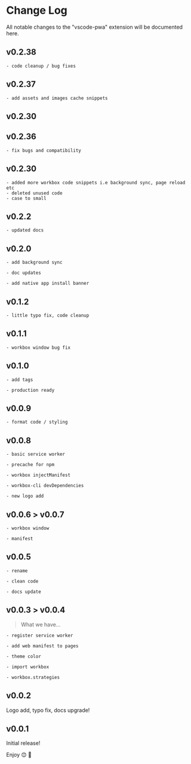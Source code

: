 # Change Log

All notable changes to the "vscode-pwa" extension will be documented here.

## v0.2.38

    - code cleanup / bug fixes

## v0.2.37

    - add assets and images cache snippets

## v0.2.30

## v0.2.36

    - fix bugs and compatibility

## v0.2.30

    - added more workbox code snippets i.e background sync, page reload etc
    - deleted unused code
    - case to small

## v0.2.2

    - updated docs

## v0.2.0

    - add background sync

    - doc updates

    - add native app install banner

## v0.1.2

    - little typo fix, code cleanup

## v0.1.1

    - workbox window bug fix

## v0.1.0

    - add tags

    - production ready

## v0.0.9

    - format code / styling

## v0.0.8

    - basic service worker

    - precache for npm

    - workbox injectManifest

    - workbox-cli devDependencies

    - new logo add

## v0.0.6 > v0.0.7

    - workbox window

    - manifest

## v0.0.5

    - rename

    - clean code

    - docs update

## v0.0.3 > v0.0.4

> What we have...

    - register service worker

    - add web manifest to pages

    - theme color

    - import workbox

    - workbox.strategies

## v0.0.2

Logo add, typo fix, docs upgrade!

## v0.0.1

Initial release!

Enjoy 😊 🐥
